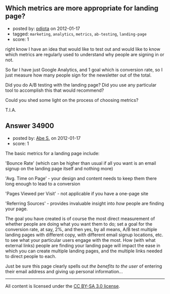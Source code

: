 ## Which metrics are more appropriate for landing page?

- posted by: [pdjota](https://stackexchange.com/users/-1/1355-pdjota) on 2012-01-17
- tagged: `marketing`, `analytics`, `metrics`, `ab-testing`, `landing-page`
- score: 1

right know I have an idea that would like to test out and would like to know which metrics are regularly used to understand why people are signing in or not.

So far I have just Google Analytics, and 1 goal which is conversion rate, so I just measure how many people sign for the newsletter out of the total.

Did you do A/B testing with the landing page? Did you use any particular tool to accomplish this that would recommend? 

Could you shed some light on the process of choosing metrics?

T.I.A.


## Answer 34900

- posted by: [Abe S.](https://stackexchange.com/users/-1/15559-abe-s) on 2012-01-17
- score: 1

The basic metrics for a landing page include: 

'Bounce Rate' (which can be higher than usual if all you want is an email signup on the landing page itself and nothing more)

'Avg. Time on Page' - your design and content needs to keep them there long enough to lead to a conversion

'Pages Viewed per Visit' - not applicable if you have a one-page site

'Referring Sources' - provides invaluable insight into *how* people are finding your page. 

The goal you have created is of course the most direct measurement of whether people are doing what you want them to do; set a goal for the conversion rate, at say, 2%, and then yes, by all means, A/B test multiple landing pages with different copy, with different email signup locations, etc. to see what your particular users engage with the most. How (with what external links) people are finding your landing page will impact the ease in which you can create multiple landing pages, and the multiple links needed to direct people to each. 

Just be sure this page clearly spells out *the benefits to the user* of entering their email address and giving up personal information...



---

All content is licensed under the [CC BY-SA 3.0 license](https://creativecommons.org/licenses/by-sa/3.0/).
